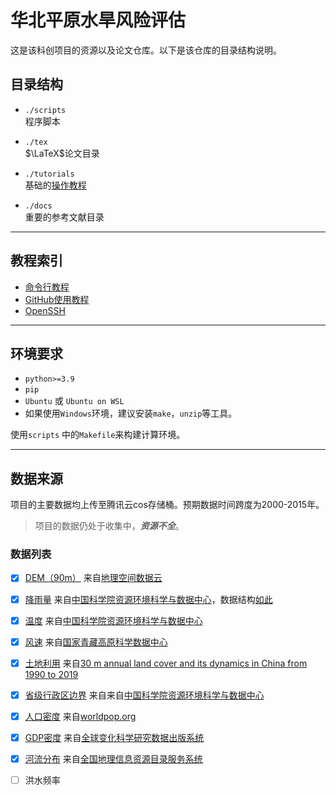 # 华北平原水旱风险评估
这是该科创项目的资源以及论文仓库。以下是该仓库的目录结构说明。

## 目录结构
* `./scripts`<br>
程序脚本


* `./tex`<br>
$\LaTeX$论文目录


* `./tutorials`<br>
基础的[操作教程](## "教程索引")


* `./docs`<br>
重要的参考文献目录

***
## 教程索引

* [命令行教程](tutorials/cmd.md) <br>
* [GitHub使用教程](tutorials/github.md) <br>
* [OpenSSH](tutorials/openssh.md)<br>

***
## 环境要求
* `python>=3.9`
* `pip`
* `Ubuntu` 或 `Ubuntu on WSL`
* 如果使用`Windows`环境，建议安装`make`，`unzip`等工具。

使用`scripts` 中的`Makefile`来构建计算环境。

***
## 数据来源
项目的主要数据均上传至腾讯云cos存储桶。预期数据时间跨度为2000-2015年。


>项目的数据仍处于收集中，***资源不全***。

### 数据列表
* [x] [DEM（90m）][a] 来自[地理空间数据云][1]
* [x] [降雨量][b] 来自[中国科学院资源环境科学与数据中心][2]，数据结构[如此][3]
* [x] [温度][c] 来自[中国科学院资源环境科学与数据中心][2]
* [x] [风速][e] 来自[国家青藏高原科学数据中心][5]
* [x] [土地利用][I] 来自[30 m annual land cover and its dynamics in China from 1990 to 2019][8]
* [x] [省级行政区边界][g] 来自来自[中国科学院资源环境科学与数据中心][2]
* [x] [人口密度][d] 来自[worldpop.org][4]
* [x] [GDP密度][h] 来自[全球变化科学研究数据出版系统][7]
* [x] [河流分布][f] 来自[全国地理信息资源目录服务系统][6]
* [ ] 洪水频率


[1]:<https://www.gscloud.cn/>
[2]:<https://www.resdc.cn/>
[3]:<https://www.resdc.cn/DOI/DOI.aspx?DOIID=103>
[4]:<https://hub.worldpop.org/geodata/listing?id=76>
[5]:<https://data.tpdc.ac.cn/zh-hans/data/c3a67628-bb4d-4fb3-9bb2-0a2b88bdb6fe>
[6]:<https://www.webmap.cn/commres.do?method=result100W>
[7]:<https://www.geodoi.ac.cn/WebCn/doi.aspx?Id=125>
[8]:<https://zenodo.org/record/4417810#.ZAXdchVBxD8>

[a]:<https://riskevaluate.zyzh20021020.cn/DEM-90/DEM-90.zip>
[b]:<https://riskevaluate.zyzh20021020.cn/PRECIP/cn_precip.csv>
[c]:<https://riskevaluate.zyzh20021020.cn/TEMP/TEMP.zip>
[d]:<https://riskevaluate.zyzh20021020.cn/POPULAR/POPU.zip>
[e]:<https://riskevaluate.zyzh20021020.cn/WIND/GGWS-PCNN-wind_speed-197301202112_v330202202p.nc>
[f]:<https://riskevaluate.zyzh20021020.cn/RIVER/river.zip>
[g]:<https://riskevaluate.zyzh20021020.cn/BOARDER/border_2022.rar>
[h]:<https://riskevaluate.zyzh20021020.cn/GDP/GDP.zip>
[I]:<https://riskevaluate.zyzh20021020.cn/CLCD/CLCD.zip>